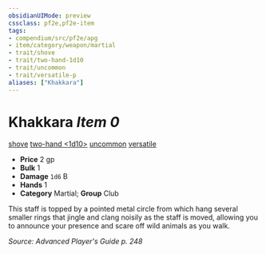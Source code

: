 ```yaml
---
obsidianUIMode: preview
cssclass: pf2e,pf2e-item
tags:
- compendium/src/pf2e/apg
- item/category/weapon/martial
- trait/shove
- trait/two-hand-1d10
- trait/uncommon
- trait/versatile-p
aliases: ["Khakkara"]
---
```

# Khakkara *Item 0*  
[shove](../../../rules/traits/shove.md)  [two-hand <1d10>](../../../rules/traits/two-hand.md)  [uncommon](../../../rules/traits/uncommon.md)  [versatile <p>](../../../rules/traits/versatile.md)  

- **Price** 2 gp
- **Bulk** 1
- **Damage** `1d6` B
- **Hands** 1
- **Category** Martial; **Group** Club 

This staff is topped by a pointed metal circle from which hang several smaller rings that jingle and clang noisily as the staff is moved, allowing you to announce your presence and scare off wild animals as you walk.

*Source: Advanced Player's Guide p. 248*